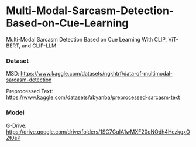 # Multi-Modal-Sarcasm-Detection-Based-on-Cue-Learning
Multi-Modal Sarcasm Detection Based on Cue Learning With CLIP, ViT-BERT, and CLIP-LLM

### Dataset
MSD: https://www.kaggle.com/datasets/ngkhtrf/data-of-multimodal-sarcasm-detection

Preprocessed Text: https://www.kaggle.com/datasets/abyanba/preprocessed-sarcasm-text

### Model
G-Drive: https://drive.google.com/drive/folders/1SC7GqIA1wMXF20oNOdh4HczkgxOZt0eP
